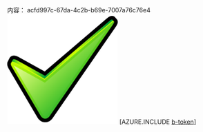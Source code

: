 内容： acfd997c-67da-4c2b-b69e-7007a76c76e4![图像](8eca8a6c-fb8c-40f9-bc31-6d662d113289.png)
[AZURE.INCLUDE [b-token](06e0709d-5f26-42a8-97a1-b738f6f50143.md)]
